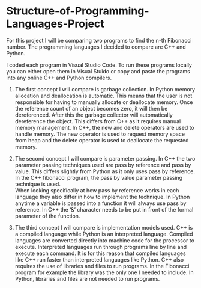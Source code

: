 # Structure-of-Programming-Languages-Project
For this project I will be comparing two programs to find the n-th Fibonacci number.  The programming languages I decided to compare are C++ and Python. <br />

I coded each program in Visual Studio Code.  To run these programs locally you can either open them in Visual Stuido or copy and paste the programs into any online C++ and Python compilers. <br />

1. The first concept I will compare is garbage collection.  In Python memory allocation and deallocation is automatic.  This means that the user is not responsible for having to manually allocate or deallocate memory.  Once the reference count of an object becomes zero, it will then be dereferenced.  After this the garbage collector will automatically dereference the object.  This differs from C++ as it requires manual memory management.  In C++, the new and delete operators are used to handle memory.  The new operator is used to request memory space from heap and the delete operator is used to deallocate the requested memory. <br />

2. The second concept I will compare is parameter passing.  In C++ the two parameter passing techniques used are pass by reference and pass by value.  This differs slightly from Python as it only uses pass by reference.  In the C++ fibonacci program, the pass by value parameter passing technique is used.  <br />
When looking specifically at how pass by reference works in each language they also differ in how to implement the technique.  In Python anytime a variable is passed into a function it will always use pass by reference.  In C++  the ‘&’ character needs to be put in front of the formal parameter of the function. <br />

3. The third concept I will compare is implementation models used.  C++ is a compiled language while Python is an interpreted language.  Compiled languages are converted directly into machine code for the processor to execute.  Interpreted languages run through programs line by line and execute each command.  It is for this reason that compiled languages like C++ run faster than interpreted languages like Python.  C++ also requires the use of libraries and files to run programs.  In the Fibonacci program for example the <iostream> library was the only one I needed to include.  In Python, libraries and files are not needed to run programs.
